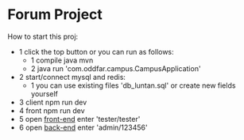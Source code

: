 # Forum Project

How to start this proj:
- 1 click the top button or you can run as follows:
  - 1 compile java mvn
  - 2 java run 'com.oddfar.campus.CampusApplication'
- 2 start/connect mysql and redis:
  - 1 you can use existing files 'db_luntan.sql' or create new fields yourself
- 3 client npm run dev
- 4 front npm run dev
- 5 open [front-end](http://localhost:3000) enter 'tester/tester'
- 6 open [back-end](http://localhost:1024) enter 'admin/123456'
